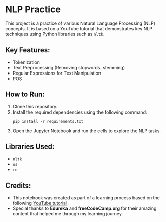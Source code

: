 # NLP Practice

This project is a practice of various Natural Language Processing (NLP) concepts. It is based on a YouTube tutorial that demonstrates key NLP techniques using Python libraries such as `nltk`. 

## Key Features:
- Tokenization
- Text Preprocessing (Removing stopwords, stemming)
- Regular Expressions for Text Manipulation
- POS

## How to Run:
1. Clone this repository.
2. Install the required dependencies using the following command:
    ```
    pip install -r requirements.txt
    ```
3. Open the Jupyter Notebook and run the cells to explore the NLP tasks.

## Libraries Used:
- `nltk`
- `os`
- `re`

## Credits:
- This notebook was created as part of a learning process based on the following [YouTube tutorial](https://youtu.be/X2vAabgKiuM?si=QIR0u6iqJgaMJ2QL).
- Special thanks to **Edureka** and **freeCodeCamp.org** for their amazing content that helped me through my learning journey.
